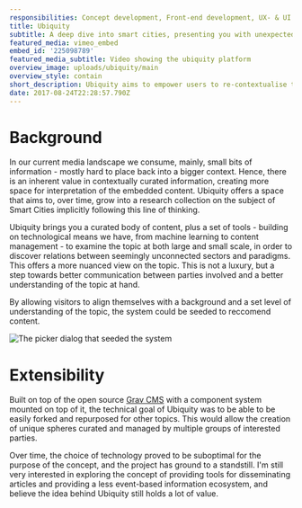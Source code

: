 ```yaml
---
responsibilities: Concept development, Front-end development, UX- & UI design
title: Ubiquity
subtitle: A deep dive into smart cities, presenting you with unexpected information
featured_media: vimeo_embed
embed_id: '225098789'
featured_media_subtitle: Video showing the ubiquity platform
overview_image: uploads/ubiquity/main
overview_style: contain
short_description: Ubiquity aims to empower users to re-contextualise the information they gained on a specific topic, by providing a platform that provides a set of tools to dissect information and engage with other people invested in the topic
date: 2017-08-24T22:28:57.790Z
---
```

# Background

In our current media landscape we consume, mainly, small bits of
information - mostly hard to place back into a bigger context. Hence, there
is an inherent value in contextually curated information, creating more
space for interpretation of the embedded content. Ubiquity offers a space
that aims to, over time, grow into a research collection on the subject
of Smart Cities implicitly following this line of thinking.


Ubiquity brings you a curated body of content, plus a set of tools -
building on technological means we have, from machine learning to content
management - to examine the topic at both large and small scale, in order
to discover relations between seemingly unconnected sectors and paradigms.
This offers a more nuanced view on the topic. This is not a luxury, but a
step towards better communication between parties involved and a better
understanding of the topic at hand.

By allowing visitors to align themselves with a background and a set level of understanding of the topic, the system could be seeded to reccomend content.

![The picker dialog that seeded the system](uploads/ubiquity/picker.png)

# Extensibility

Built on top of the open source [Grav CMS](https://getgrav.org/) with a component system mounted on top of it, the technical goal of Ubiquity was to be able to be easily forked and repurposed for other topics. This would allow the creation of unique spheres curated and managed by multiple groups of interested parties.

Over time, the choice of technology proved to be suboptimal for the purpose of the concept, and the project has ground to a standstill. I'm still very interested in exploring the concept of providing tools for disseminating articles and providing a less event-based information ecosystem, and believe the idea behind Ubiquity still holds a lot of value.